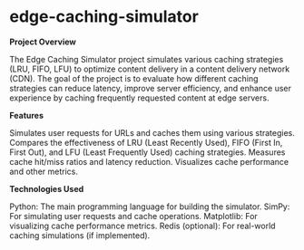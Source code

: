 # edge-caching-simulator
**Project Overview**

The Edge Caching Simulator project simulates various caching strategies (LRU, FIFO, LFU) to optimize content delivery in a content delivery network (CDN). The goal of the project is to evaluate how different caching strategies can reduce latency, improve server efficiency, and enhance user experience by caching frequently requested content at edge servers.

**Features**

Simulates user requests for URLs and caches them using various strategies.
Compares the effectiveness of LRU (Least Recently Used), FIFO (First In, First Out), and LFU (Least Frequently Used) caching strategies.
Measures cache hit/miss ratios and latency reduction.
Visualizes cache performance and other metrics.

**Technologies Used**

Python: The main programming language for building the simulator.
SimPy: For simulating user requests and cache operations.
Matplotlib: For visualizing cache performance metrics.
Redis (optional): For real-world caching simulations (if implemented).
